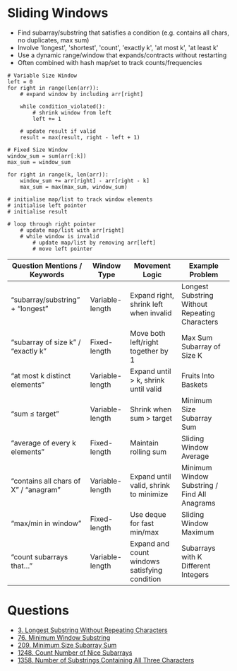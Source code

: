 # Sliding Windows

- Find subarray/substring that satisfies a condition (e.g. contains all chars, no duplicates, max sum)
- Involve 'longest', 'shortest', 'count', 'exactly k', 'at most k', 'at least k'
- Use a dynamic range/window that expands/contracts without restarting
- Often combined with hash map/set to track counts/frequencies

```
# Variable Size Window
left = 0
for right in range(len(arr)):
    # expand window by including arr[right]

    while condition_violated():
        # shrink window from left
        left += 1

    # update result if valid
    result = max(result, right - left + 1)
```

```
# Fixed Size Window
window_sum = sum(arr[:k])
max_sum = window_sum

for right in range(k, len(arr)):
    window_sum += arr[right] - arr[right - k]
    max_sum = max(max_sum, window_sum)
```

```
# initialise map/list to track window elements
# initialise left pointer
# initialise result

# loop through right pointer
    # update map/list with arr[right]
    # while window is invalid
        # update map/list by removing arr[left]
        # move left pointer
```

| **Question Mentions / Keywords**      | **Window Type** | **Movement Logic**                            | **Example Problem**                            |
| ------------------------------------- | --------------- | --------------------------------------------- | ---------------------------------------------- |
| “subarray/substring” + “longest”      | Variable-length | Expand right, shrink left when invalid        | Longest Substring Without Repeating Characters |
| “subarray of size k” / “exactly k”    | Fixed-length    | Move both left/right together by 1            | Max Sum Subarray of Size K                     |
| “at most k distinct elements”         | Variable-length | Expand until > k, shrink until valid          | Fruits Into Baskets                            |
| “sum ≤ target”                        | Variable-length | Shrink when sum > target                      | Minimum Size Subarray Sum                      |
| “average of every k elements”         | Fixed-length    | Maintain rolling sum                          | Sliding Window Average                         |
| “contains all chars of X” / “anagram” | Variable-length | Expand until valid, shrink to minimize        | Minimum Window Substring / Find All Anagrams   |
| “max/min in window”                   | Fixed-length    | Use deque for fast min/max                    | Sliding Window Maximum                         |
| “count subarrays that…”               | Variable-length | Expand and count windows satisfying condition | Subarrays with K Different Integers            |

# Questions

- [3. Longest Substring Without Repeating Characters](https://leetcode.com/problems/longest-substring-without-repeating-characters/)
- [76. Minimum Window Substring](https://leetcode.com/problems/minimum-window-substring/)
- [209. Minimum Size Subarray Sum](https://leetcode.com/problems/minimum-size-subarray-sum/)
- [1248. Count Number of Nice Subarrays](https://leetcode.com/problems/count-number-of-nice-subarrays/)
- [1358. Number of Substrings Containing All Three Characters](https://leetcode.com/problems/number-of-substrings-containing-all-three-characters/)
